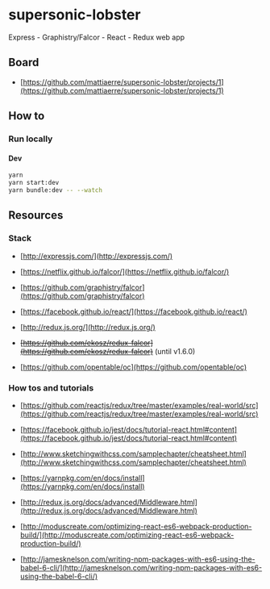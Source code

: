 # supersonic-lobster

Express - Graphistry/Falcor - React - Redux web app

## Board

- [https://github.com/mattiaerre/supersonic-lobster/projects/1](https://github.com/mattiaerre/supersonic-lobster/projects/1)

## How to

### Run locally

#### Dev

```bash
yarn
yarn start:dev
yarn bundle:dev -- --watch
```

## Resources

### Stack

- [http://expressjs.com/](http://expressjs.com/)

- [https://netflix.github.io/falcor/](https://netflix.github.io/falcor/)

- [https://github.com/graphistry/falcor](https://github.com/graphistry/falcor)

- [https://facebook.github.io/react/](https://facebook.github.io/react/)

- [http://redux.js.org/](http://redux.js.org/)

- ~~[https://github.com/ekosz/redux-falcor](https://github.com/ekosz/redux-falcor)~~ (until v1.6.0)

- [https://github.com/opentable/oc](https://github.com/opentable/oc)

### How tos and tutorials

- [https://github.com/reactjs/redux/tree/master/examples/real-world/src](https://github.com/reactjs/redux/tree/master/examples/real-world/src)

- [https://facebook.github.io/jest/docs/tutorial-react.html#content](https://facebook.github.io/jest/docs/tutorial-react.html#content)

- [http://www.sketchingwithcss.com/samplechapter/cheatsheet.html](http://www.sketchingwithcss.com/samplechapter/cheatsheet.html)

- [https://yarnpkg.com/en/docs/install](https://yarnpkg.com/en/docs/install)

- [http://redux.js.org/docs/advanced/Middleware.html](http://redux.js.org/docs/advanced/Middleware.html)

- [http://moduscreate.com/optimizing-react-es6-webpack-production-build/](http://moduscreate.com/optimizing-react-es6-webpack-production-build/)

- [http://jamesknelson.com/writing-npm-packages-with-es6-using-the-babel-6-cli/](http://jamesknelson.com/writing-npm-packages-with-es6-using-the-babel-6-cli/)
